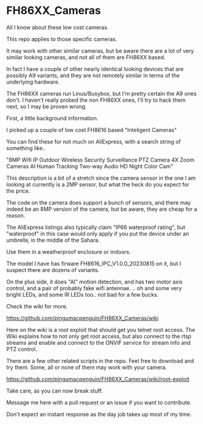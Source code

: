 # FH86XX_Cameras
All I know about these low cost cameras. 

This repo applies to those specific cameras. 

It may work with other similar cameras, but be aware there are a lot of very similar looking cameras, and not all of them are FH86XX based.

In fact I have a couple of other nearly identical looking devices that are possibly A9 variants, and they are not remotely similar in terms of the underlying hardware.

The FH86XX cameras run Linus/Busybox, but I'm pretty certain the A9 ones don't. I haven't really probed the non FH86XX ones, I'll try to hack them next, so I may be proven wrong. 

First,  a little background information.

I picked up a couple of low cost  FH8616  based "Inteligent Cameras" 

You can find these for not much on AliExpress, with a search string of something like..

"8MP Wifi IP Outdoor Wireless Security Surveillance PTZ Camera 4X Zoom Cameras AI Human Tracking Two-way Audio HD Night Color Cam"

This description is a bit of a stretch since the camera sensor in the one I am looking at currently is a 2MP sensor, but what the heck do you expect for the price. 

The code on the camera does support a bunch of sensors, and there may indeed be an 8MP version of the camera, but be aware, they are cheap for a reason. 

The AliExpress listings also typically claim "IP66 waterproof rating", but "waterproof" in this case would only apply if you put the device under an umbrella, in the middle of the Sahara. 

Use them in a weatherproof enclosure or indoors. 

The model I have has firware FH8616_IPC_V1.0.0_20230815 on it, but I suspect there are dozens of variants. 

On the plus side, it does "AI" motion detection, and has two motor axis control, and a pair of probably fake wifi antennae. 
.. oh and some very bright LEDs, and some IR LEDs too.. not bad for a few bucks. 

Check the wiki for more. 

https://github.com/pingumacpenguin/FH86XX_Cameras/wiki

Here on the wiki is a root exploit that should get you telnet root access. The Wiki explains how to not only get root access, but also connect to the rtsp streams and enable and connect to the ONVIF service for stream info and PTZ control. 

There are a few other related scripts in the repo. Feel free to download and try them. Some, all or none of them may work with your camera. 

https://github.com/pingumacpenguin/FH86XX_Cameras/wiki/root-exploit

Take care, as you can now break stuff. 

Message me here with a pull request or an issue if you want to contribute. 

Don't expect an instant response as the day job takes up most of my time. 

